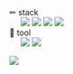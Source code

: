 
<!--
**gitPrintln/gitPrintln** is a ✨ _special_ ✨ repository because its `README.md` (this file) appears on your GitHub profile.

Here are some ideas to get you started:

- 🔭 I’m currently working on ...
- 🌱 I’m currently learning ...
- 👯 I’m looking to collaborate on ...
- 🤔 I’m looking for help with ...
- 💬 Ask me about ...
- 📫 How to reach me: ...
- 😄 Pronouns: ...
- ⚡ Fun fact: ...
-->

<div>
  <div>✏ stack</div>
  &nbsp;&nbsp;&nbsp;&nbsp;&nbsp;<img src="https://img.shields.io/badge/SpringBoot-6DB33F?style=flat&logo=SpringBoot&logoColor=white"/>
  <img src="https://img.shields.io/badge/Thymeleaf-005F0F?style=flat&logo=Thymeleaf&logoColor=white"/>
  <img src="https://img.shields.io/badge/Oracle-F80000?style=flat&logo=Oracle&logoColor=white"/>
  <img src="https://img.shields.io/badge/JavaScript-F7DF1E?style=flat&logo=JavaScript&logoColor=white"/>
</div>

<div>
  <div>🔧 tool</div>
  &nbsp;&nbsp;&nbsp;&nbsp;&nbsp;<img src="https://img.shields.io/badge/EclipseIDE-2C2255?style=flat&logo=EclipseIDE&logoColor=white"/>
  <img src="https://img.shields.io/badge/GitHub-181717?style=flat&logo=GitHub&logoColor=white"/>
</div>

<a href="https://hits.seeyoufarm.com"><img src="https://hits.seeyoufarm.com/api/count/incr/badge.svg?url=https%3A%2F%2Fgithub.com%2Fgjbae1212%2Fhit-counter"/></a>                        
